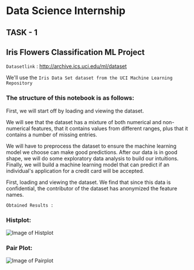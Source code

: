 # Data Science Internship
## TASK - 1
## Iris Flowers Classification ML Project
 
```Datasetlink``` : http://archive.ics.uci.edu/ml/dataset

We'll use the ```Iris Data Set dataset from the UCI Machine Learning Repository```

### The structure of this notebook is as follows:

First, we will start off by loading and viewing the dataset.

We will see that the dataset has a mixture of both numerical and non-numerical features, that it contains values from different ranges, plus that it contains a number of missing entries.

We will have to preprocess the dataset to ensure the machine learning model we choose can make good predictions. After our data is in good shape, we will do some exploratory data analysis to build our intuitions. Finally, we will build a machine learning model that can predict if an individual's application for a credit card will be accepted.

First, loading and viewing the dataset. We find that since this data is confidential, the contributor of the dataset has anonymized the feature names.

```Obtained Results :```

### Histplot:
![Image of Histplot](https://github.com/samarth3557/LetsGrowMore---SEPTEMBER-2021/blob/main/DS_TASK_1/Images/Histogram.png)

### Pair Plot:

![Image of Pairplot](https://github.com/samarth3557/LetsGrowMore---SEPTEMBER-2021/blob/main/DS_TASK_1/Images/Pairplot.png)
